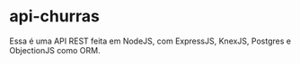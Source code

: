 # api-churras

Essa é uma API REST feita em NodeJS, com ExpressJS, KnexJS, Postgres e ObjectionJS como ORM.
